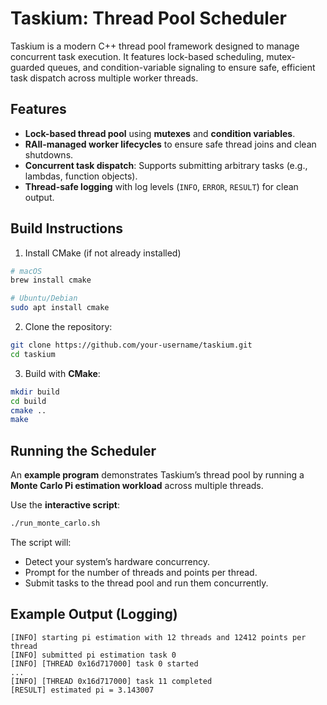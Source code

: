 
# Taskium: Thread Pool Scheduler

Taskium is a modern C++ thread pool framework designed to manage concurrent task execution.
It features lock-based scheduling, mutex-guarded queues, and condition-variable signaling to ensure safe, efficient task dispatch across multiple worker threads.

## Features

- **Lock-based thread pool** using **mutexes** and **condition variables**.
- **RAII-managed worker lifecycles** to ensure safe thread joins and clean shutdowns.
- **Concurrent task dispatch**: Supports submitting arbitrary tasks (e.g., lambdas, function objects).
- **Thread-safe logging** with log levels (`INFO`, `ERROR`, `RESULT`) for clean output.


## Build Instructions

1. Install CMake (if not already installed)

```bash
# macOS
brew install cmake

# Ubuntu/Debian
sudo apt install cmake
```

2. Clone the repository:

```bash
git clone https://github.com/your-username/taskium.git
cd taskium
```

3. Build with **CMake**:

```bash
mkdir build
cd build
cmake ..
make
```

## Running the Scheduler

An **example program** demonstrates Taskium’s thread pool by running a **Monte Carlo Pi estimation workload** across multiple threads.

Use the **interactive script**:

```bash
./run_monte_carlo.sh
```

The script will:

- Detect your system’s hardware concurrency.
- Prompt for the number of threads and points per thread.
- Submit tasks to the thread pool and run them concurrently.
  
## Example Output (Logging)

```
[INFO] starting pi estimation with 12 threads and 12412 points per thread
[INFO] submitted pi estimation task 0
[INFO] [THREAD 0x16d717000] task 0 started
...
[INFO] [THREAD 0x16d717000] task 11 completed
[RESULT] estimated pi = 3.143007
```

